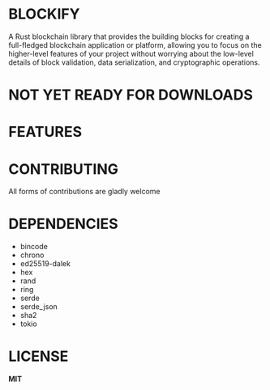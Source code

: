 # BLOCKIFY


A Rust blockchain library that provides the building blocks for creating a full-fledged blockchain application or platform, allowing you to focus on the higher-level features of your project without worrying about the low-level details of block validation, data serialization, and cryptographic operations.


# NOT YET READY FOR DOWNLOADS


# FEATURES







# CONTRIBUTING

All forms of contributions are gladly welcome


# DEPENDENCIES


- bincode
- chrono
- ed25519-dalek
- hex
- rand
- ring
- serde
- serde_json
- sha2
- tokio


# LICENSE

**MIT**